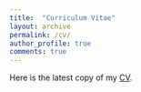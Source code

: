 ```yaml
---
title:  "Curriculum Vitae"
layout: archive
permalink: /cv/
author_profile: true
comments: true
---
```


Here is the latest copy of my [CV](https://drive.google.com/file/d/1eErTOlMSDnDmgqsHoHI7A7fogdLbOSUE/view?usp=sharing).

